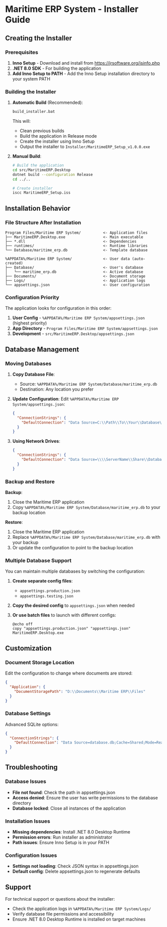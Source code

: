# Maritime ERP System - Installer Guide

## Creating the Installer

### Prerequisites
1. **Inno Setup** - Download and install from https://jrsoftware.org/isinfo.php
2. **.NET 8.0 SDK** - For building the application
3. **Add Inno Setup to PATH** - Add the Inno Setup installation directory to your system PATH

### Building the Installer

1. **Automatic Build** (Recommended):
   ```bash
   build_installer.bat
   ```
   This will:
   - Clean previous builds
   - Build the application in Release mode
   - Create the installer using Inno Setup
   - Output the installer to `Installer/MaritimeERP_Setup_v1.0.0.exe`

2. **Manual Build**:
   ```bash
   # Build the application
   cd src/MaritimeERP.Desktop
   dotnet build --configuration Release
   cd ../..
   
   # Create installer
   iscc MaritimeERP_Setup.iss
   ```

## Installation Behavior

### File Structure After Installation
```
Program Files/Maritime ERP System/          <- Application files
├── MaritimeERP.Desktop.exe                 <- Main executable
├── *.dll                                   <- Dependencies
├── runtimes/                               <- Runtime libraries
└── Database/maritime_erp.db                <- Template database

%APPDATA%/Maritime ERP System/              <- User data (auto-created)
├── Database/                               <- User's database
│   └── maritime_erp.db                     <- Active database
├── Documents/                              <- Document storage
├── Logs/                                   <- Application logs
└── appsettings.json                        <- User configuration
```

### Configuration Priority
The application looks for configuration in this order:
1. **User Config** - `%APPDATA%/Maritime ERP System/appsettings.json` (highest priority)
2. **App Directory** - `Program Files/Maritime ERP System/appsettings.json`
3. **Development** - `src/MaritimeERP.Desktop/appsettings.json`

## Database Management

### Moving Databases

1. **Copy Database File**:
   - Source: `%APPDATA%/Maritime ERP System/Database/maritime_erp.db`
   - Destination: Any location you prefer

2. **Update Configuration**:
   Edit `%APPDATA%/Maritime ERP System/appsettings.json`:
   ```json
   {
     "ConnectionStrings": {
       "DefaultConnection": "Data Source=C:\\Path\\To\\Your\\Database\\maritime_erp.db"
     }
   }
   ```

3. **Using Network Drives**:
   ```json
   {
     "ConnectionStrings": {
       "DefaultConnection": "Data Source=\\\\ServerName\\Share\\Database\\maritime_erp.db"
     }
   }
   ```

### Backup and Restore

**Backup**:
1. Close the Maritime ERP application
2. Copy `%APPDATA%/Maritime ERP System/Database/maritime_erp.db` to your backup location

**Restore**:
1. Close the Maritime ERP application
2. Replace `%APPDATA%/Maritime ERP System/Database/maritime_erp.db` with your backup
3. Or update the configuration to point to the backup location

### Multiple Database Support

You can maintain multiple databases by switching the configuration:

1. **Create separate config files**:
   - `appsettings.production.json`
   - `appsettings.testing.json`

2. **Copy the desired config** to `appsettings.json` when needed

3. **Or use batch files** to launch with different configs:
   ```batch
   @echo off
   copy "appsettings.production.json" "appsettings.json"
   MaritimeERP.Desktop.exe
   ```

## Customization

### Document Storage Location
Edit the configuration to change where documents are stored:
```json
{
  "Application": {
    "DocumentStoragePath": "D:\\Documents\\Maritime ERP\\Files"
  }
}
```

### Database Settings
Advanced SQLite options:
```json
{
  "ConnectionStrings": {
    "DefaultConnection": "Data Source=database.db;Cache=Shared;Mode=ReadWriteCreate;Pooling=true"
  }
}
```

## Troubleshooting

### Database Issues
- **File not found**: Check the path in appsettings.json
- **Access denied**: Ensure the user has write permissions to the database directory
- **Database locked**: Close all instances of the application

### Installation Issues
- **Missing dependencies**: Install .NET 8.0 Desktop Runtime
- **Permission errors**: Run installer as administrator
- **Path issues**: Ensure Inno Setup is in your PATH

### Configuration Issues
- **Settings not loading**: Check JSON syntax in appsettings.json
- **Default config**: Delete appsettings.json to regenerate defaults

## Support

For technical support or questions about the installer:
- Check the application logs in `%APPDATA%/Maritime ERP System/Logs/`
- Verify database file permissions and accessibility
- Ensure .NET 8.0 Desktop Runtime is installed on target machines 
